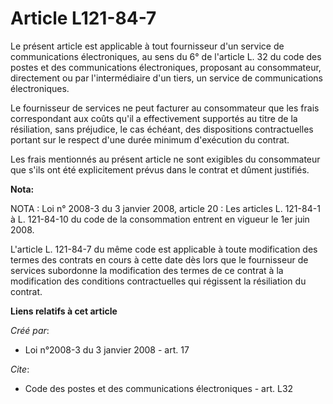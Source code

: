 # Article L121-84-7

Le présent article est applicable à tout fournisseur d'un service de communications électroniques, au sens du 6° de l'article
L. 32 du code des postes et des communications électroniques, proposant au consommateur, directement ou par l'intermédiaire
d'un tiers, un service de communications électroniques. 

Le fournisseur de services ne peut facturer au consommateur que les frais correspondant aux coûts qu'il a effectivement
supportés au titre de la résiliation, sans préjudice, le cas échéant, des dispositions contractuelles portant sur le respect
d'une durée minimum d'exécution du contrat. 

Les frais mentionnés au présent article ne sont exigibles du consommateur que s'ils ont été explicitement prévus dans le
contrat et dûment justifiés.

**Nota:**

NOTA : Loi n° 2008-3 du 3 janvier 2008, article 20 : Les articles L. 121-84-1 à L. 121-84-10 du code de la consommation
entrent en vigueur le 1er juin 2008.

L'article L. 121-84-7 du même code est applicable à toute modification des termes des contrats en cours à cette date dès lors
que le fournisseur de services subordonne la modification des termes de ce contrat à la modification des conditions
contractuelles qui régissent la résiliation du contrat.

**Liens relatifs à cet article**

_Créé par_:

  - Loi n°2008-3 du 3 janvier 2008 - art. 17

_Cite_:

  - Code des postes et des communications électroniques - art. L32
